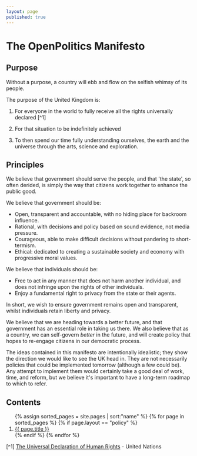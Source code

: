 ```yaml
---
layout: page
published: true
---
```


# The OpenPolitics Manifesto

## Purpose

Without a purpose, a country will ebb and flow on the selfish whimsy of its people.

The purpose of the United Kingdom is:

1) For everyone in the world to fully receive all the rights universally declared [^1]

2) For that situation to be indefinitely achieved

3) To then spend our time fully understanding ourselves, the earth and the universe through the arts, science and exploration.


## Principles

We believe that government should serve the people, and that 'the state', so often derided, is simply the way that citizens work together to enhance the public good.

We believe that government should be:

* Open, transparent and accountable, with no hiding place for backroom influence.
* Rational, with decisions and policy based on sound evidence, not media pressure.
* Courageous, able to make difficult decisions without pandering to short-termism.
* Ethical: dedicated to creating a sustainable society and economy with progressive moral values.

We believe that individuals should be:

* Free to act in any manner that does not harm another individual, and does not infringe upon the rights of other individuals.
* Enjoy a fundamental right to privacy from the state or their agents.

In short, we wish to ensure government remains open and transparent, whilst individuals retain liberty and privacy.

We believe that we are heading towards a better future, and that government has an essential role in taking us there. We also believe that as a country, we can self-govern *better* in the future, and will create policy that hopes to re-engage citizens in our democratic process.

The ideas contained in this manifesto are intentionally idealistic; they show the direction we would like to see the UK head in. They are not necessarily policies that could be implemented tomorrow (although a few could be). Any attempt to implement them would certainly take a good deal of work, time, and reform, but we believe it's important to have a long-term roadmap to which to refer.

## Contents

<ol>
  {% assign sorted_pages = site.pages | sort:"name" %}
  {% for page in sorted_pages %}
    {% if page.layout == "policy" %}
      <li> <a href='{{page.url}}'>{{ page.title }}</a></li>
    {% endif %}
  {% endfor %}
</ol>

[^1] [The Universal Declaration of Human Rights](http://www.un.org/en/documents/udhr/) - United Nations
